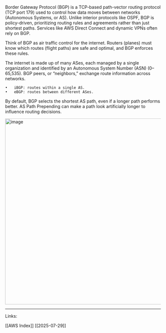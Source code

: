 Border Gateway Protocol (BGP) is a TCP-based path-vector routing protocol (TCP port 179) used to control how data moves between networks (Autonomous Systems, or AS). Unlike interior protocols like OSPF, BGP is policy-driven, prioritizing routing rules and agreements rather than just shortest paths. Services like AWS Direct Connect and dynamic VPNs often rely on BGP.

Think of BGP as air traffic control for the internet. Routers (planes) must know which routes (flight paths) are safe and optimal, and BGP enforces these rules.

The internet is made up of many ASes, each managed by a single organization and identified by an Autonomous System Number (ASN) (0–65,535). BGP peers, or “neighbors,” exchange route information across networks.

	•	iBGP: routes within a single AS.
	•	eBGP: routes between different ASes.

By default, BGP selects the shortest AS path, even if a longer path performs better. AS Path Prepending can make a path look artificially longer to influence routing decisions.


<img width="1269" height="603" alt="image" src="https://github.com/user-attachments/assets/779b7292-4c87-4459-b308-0b85c6edd689" />


---
Links:

[[AWS Index]]
[[2025-07-29]]
